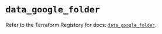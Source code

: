 # `data_google_folder`

Refer to the Terraform Registory for docs: [`data_google_folder`](https://registry.terraform.io/providers/hashicorp/google/4.84.0/docs/data-sources/folder).
